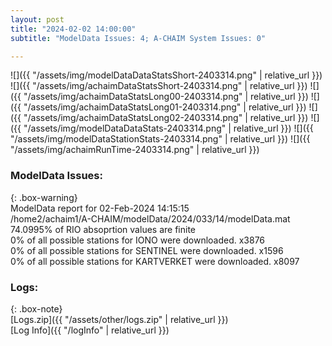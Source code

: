 ```yaml
---
layout: post
title: "2024-02-02 14:00:00"
subtitle: "ModelData Issues: 4; A-CHAIM System Issues: 0"

---
```


![]({{ "/assets/img/modelDataDataStatsShort-2403314.png" | relative_url }})
![]({{ "/assets/img/achaimDataStatsShort-2403314.png" | relative_url }})
![]({{ "/assets/img/achaimDataStatsLong00-2403314.png" | relative_url }})
![]({{ "/assets/img/achaimDataStatsLong01-2403314.png" | relative_url }})
![]({{ "/assets/img/achaimDataStatsLong02-2403314.png" | relative_url }})
![]({{ "/assets/img/modelDataDataStats-2403314.png" | relative_url }})
![]({{ "/assets/img/modelDataStationStats-2403314.png" | relative_url }})
![]({{ "/assets/img/achaimRunTime-2403314.png" | relative_url }})


### ModelData Issues:  
  
{: .box-warning}  
 ModelData report for 02-Feb-2024 14:15:15   
 /home2/achaim1/A-CHAIM/modelData/2024/033/14/modelData.mat   
 74.0995% of RIO absoprtion values are finite   
 0% of all possible stations for IONO were downloaded. x3876   
 0% of all possible stations for SENTINEL were downloaded. x1596   
 0% of all possible stations for KARTVERKET were downloaded. x8097   
  


### Logs:  
  
{: .box-note}  
[Logs.zip]({{ "/assets/other/logs.zip" | relative_url }})  
[Log Info]({{ "/logInfo" | relative_url }})  
